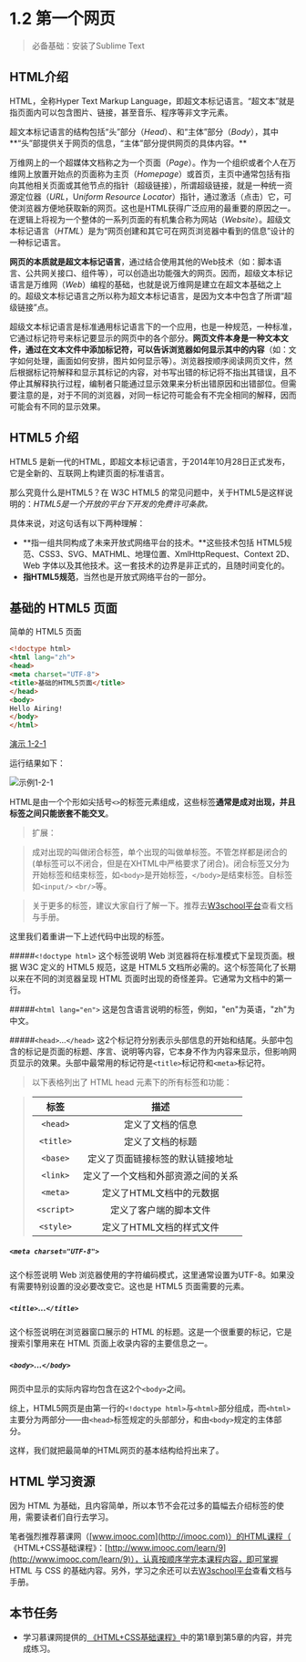 # 1.2 第一个网页

> 必备基础：安装了Sublime Text

## HTML介绍

HTML，全称Hyper Text Markup Language，即超文本标记语言。“超文本”就是指页面内可以包含图片、链接，甚至音乐、程序等非文字元素。

超文本标记语言的结构包括“头”部分（*Head*）、和“主体”部分（*Body*），其中**“头”部提供关于网页的信息，“主体”部分提供网页的具体内容。**

万维网上的一个超媒体文档称之为一个页面（*Page*）。作为一个组织或者个人在万维网上放置开始点的页面称为主页（*Homepage*）或首页，主页中通常包括有指向其他相关页面或其他节点的指针（超级链接），所谓超级链接，就是一种统一资源定位器（*URL*，U*niform Resource Locator*）指针，通过激活（点击）它，可使浏览器方便地获取新的网页。这也是HTML获得广泛应用的最重要的原因之一。在逻辑上将视为一个整体的一系列页面的有机集合称为网站（*Website*）。超级文本标记语言（*HTML*）是为“网页创建和其它可在网页浏览器中看到的信息”设计的一种标记语言。

<!--more-->

**网页的本质就是超文本标记语言**，通过结合使用其他的Web技术（如：脚本语言、公共网关接口、组件等），可以创造出功能强大的网页。因而，超级文本标记语言是万维网（*Web*）编程的基础，也就是说万维网是建立在超文本基础之上的。超级文本标记语言之所以称为超文本标记语言，是因为文本中包含了所谓“超级链接”点。

超级文本标记语言是标准通用标记语言下的一个应用，也是一种规范，一种标准，它通过标记符号来标记要显示的网页中的各个部分。**网页文件本身是一种文本文件，通过在文本文件中添加标记符，可以告诉浏览器如何显示其中的内容**（如：文字如何处理，画面如何安排，图片如何显示等）。浏览器按顺序阅读网页文件，然后根据标记符解释和显示其标记的内容，对书写出错的标记将不指出其错误，且不停止其解释执行过程，编制者只能通过显示效果来分析出错原因和出错部位。但需要注意的是，对于不同的浏览器，对同一标记符可能会有不完全相同的解释，因而可能会有不同的显示效果。

## HTML5 介绍

HTML5 是新一代的HTML，即超文本标记语言，于2014年10月28日正式发布，它是全新的、互联网上构建页面的标准语言。

那么究竟什么是HTML5？在 W3C HTML5 的常见问题中，关于HTML5是这样说明的：*HTML5是一个开放的平台下开发的免费许可条款。*

具体来说，对这句话有以下两种理解：
* **指一组共同构成了未来开放式网络平台的技术。**这些技术包括 HTML5规范、CSS3、SVG、MATHML、地理位置、XmlHttpRequest、Context 2D、Web 字体以及其他技术。这一套技术的边界是非正式的，且随时间变化的。
* **指HTML5规范**，当然也是开放式网络平台的一部分。

## 基础的 HTML5 页面

简单的 HTML5 页面
```HTML
<!doctype html>
<html lang="zh">
<head>
<meta charset="UTF-8">
<title>基础的HTML5页面</title> 
</head>
<body>
Hello Airing! 
</body> 
</html>
```
[演示 1-2-1](http://ursb.me/before-coding/code/1/1-2-1.html)

运行结果如下：

![示例1-2-1](http://qiniu.ursb.me/image/2016070701.png-800.jpg)

HTML是由一个个形如尖括号`<>`的标签元素组成，这些标签**通常是成对出现，并且标签之间只能嵌套不能交叉**。

> 扩展：

> 成对出现的叫做闭合标签，单个出现的叫做单标签。不管怎样都是闭合的(单标签可以不闭合，但是在XHTML中严格要求了闭合)。闭合标签又分为开始标签和结束标签，如`<body>`是开始标签，`</body>`是结束标签。自标签如`<input/>` `<br/>`等。

> 关于更多的标签，建议大家自行了解一下。推荐去[W3school平台](http://www.w3school.com.cn)查看文档与手册。

这里我们着重讲一下上述代码中出现的标签。

#####`<!doctype html>`
这个标签说明 Web 浏览器将在标准模式下呈现页面。根据 W3C 定义的 HTML5 规范，这是 HTML5 文档所必需的。这个标签简化了长期以来在不同的浏览器呈现 HTML 页面时出现的奇怪差异。它通常为文档中的第一行。

#####`<html lang="en">`
这是包含语言说明的<html>标签，例如，"en"为英语，"zh"为中文。

#####`<head>`...`</head>`
这2个标记符分别表示头部信息的开始和结尾。头部中包含的标记是页面的标题、序言、说明等内容，它本身不作为内容来显示，但影响网页显示的效果。头部中最常用的标记符是`<title>`标记符和`<meta>`标记符。

> 以下表格列出了 HTML head 元素下的所有标签和功能：

> |标签|描述|
> |:--:|:--:|
> |`<head>`|定义了文档的信息|
> |`<title>`|定义了文档的标题|
> |`<base>`|定义了页面链接标签的默认链接地址|
> |`<link>`|定义了一个文档和外部资源之间的关系|
> |`<meta>`|定义了HTML文档中的元数据|
> |`<script>`|定义了客户端的脚本文件|
> |`<style>`|定义了HTML文档的样式文件|

##### `<meta charset="UTF-8">`
这个标签说明 Web 浏览器使用的字符编码模式，这里通常设置为UTF-8。如果没有需要特别设置的没必要改变它。这也是 HTML5 页面需要的元素。

##### `<title>`...`</title>`
这个标签说明在浏览器窗口展示的 HTML 的标题。这是一个很重要的标记，它是搜索引擎用来在 HTML 页面上收录内容的主要信息之一。
##### `<body>`...`</body>`
网页中显示的实际内容均包含在这2个`<body>`之间。

综上，HTML5网页是由第一行的`<!doctype html>`与`<html>`部分组成，而`<html>`主要分为两部分——由`<head>`标签规定的头部部分，和由`<body>`规定的主体部分。

这样，我们就把最简单的HTML网页的基本结构给捋出来了。

## HTML 学习资源

因为 HTML 为基础，且内容简单，所以本节不会花过多的篇幅去介绍标签的使用，需要读者们自行去学习。

笔者强烈推荐慕课网（[www.imooc.com](http://imooc.com)）的HTML课程（
《HTML+CSS基础课程》：[http://www.imooc.com/learn/9](http://www.imooc.com/learn/9)），认真按顺序学完本课程内容，即可掌握 HTML 与 CSS 的基础内容。另外，学习之余还可以去[W3school平台](http://www.w3school.com.cn)查看文档与手册。

## 本节任务
* 学习慕课网提供的[
《HTML+CSS基础课程》](http://www.imooc.com/learn/9)中的第1章到第5章的内容，并完成练习。

